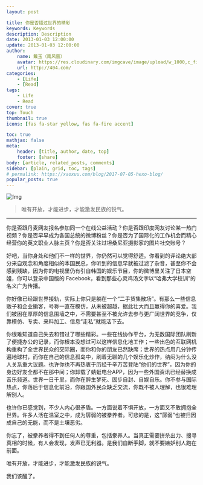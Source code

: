 ```yaml
---
layout: post

title: 你是否错过世界的精彩
keywords: Keywords
description: Description
date: 2013-01-03 12:00:00
update: 2013-01-03 12:00:00
author: 
    name: 戴玉（南风窗）
    avatar: https://res.cloudinary.com/imgcave/image/upload/w_1000,c_fill,ar_1:1,g_auto,r_max,bo_5px_solid_red,b_rgb:262c35/v1582466920/Img/Logo/SouthReviews.jpg.jpg
    url: http://404.com/
categories: 
    - [Life]
    - [Read]
tags: 
    - Life
    - Read
cover: true
top: Touch
thumbnail: true
icons: [fas fa-star yellow, fas fa-fire accent]

toc: true
mathjax: false
meta: 
    header: [title, author, date, top]
    footer: [share]
body: [article, related_posts, comments]
sidebar: [plain, grid, toc, tags]
# permalink: https://xaoxuu.com/blog/2017-07-05-hexo-blog/
popular_posts: true
---
```


<!-- {% asset_img FERoadmap_Cover.JPG %}  -->

<fancybox>

![Img](https://res.cloudinary.com/imgcave/image/upload/q_51,r_12/v1582467853/Img/Logo/SV_sandyz_tjr4ly.png)

</fancybox>

> 唯有开放，才能进步，才能激发民族的锐气。

<!--more-->

---


你是否跟丹麦网友报名参加同一个在线公益活动？你是否跟印度网友讨论某一热门视频？你是否早早成为各国总统的微博粉丝？你是否为了国际化的工作机会而精心经营你的英文职业人脉主页？你是否关注过坦桑尼亚摄影家的图片社交账号？

好吧，当你身处和他们不一样的世界，你仍然可以觉得舒适。你看到的评论绝大部分来自观念和角度相似的本国民总，你听到的信息早就被过滤了杂音，甚至你不会感到残缺，因为你的电视里仍有引自韩国的娱乐节目，你的微博里关注了日本空姐，你可以登录中国版的 Facebook，看到那些心灵鸡汤文字以“哈弗大学校训”的名义广为传播。

你好像已经跟世界接轨，实际上你只是躺在一个“二手货集散场”。有那么一些信息贩子和企业掮客，号称一直在模仿，从未被超越，据此壮大而且赢得你的喜爱。我们被困在厚厚的信息围墙之中，不需要甚至不被允许去参与更广阔世界的竞争，仅靠模仿、专卖、来料加工、信息“走私”就能活下去。

你很难知道自己失去和错过了哪些精彩。一些在线协作平台，为无数国际团队刷新了便捷办公的记录，而你根本没想过可以这样信息化地工作；一些出色的互联网机构重构了全世界民众的交际圈，而你和你的朋友已然缺席；世界的热点用几分钟传遍地球村，而你在自己的信息孤岛中，刷着无聊的几个娱乐化炒作，纳闷为什么没人关系重大议题。也许你也不再热衷于历经千辛万苦登陆“他们的世界”，因为你的身边好友全都不在那中间；你卸载了蜻蜓电台APP，因为一些外国资讯已经替换成音乐频道。世界一日千里，而你在醉生梦死、固步自封、自娱自乐。你不参与国际热点，你落后于信息化前沿，你跟国外民众缺乏交流，你既不被人理解，也很难理解别人。

也许你已感觉到，不少人内心很矛盾。一方面说着不惧开放，一方面又不敢拥抱全世界。许多人活在温室之中，成为孱弱的被豢养者。可悲的是，这“孱弱”也被归因成自己的无能，而不是土壤恶劣。

你忘了，被豢养者得不到任何人的尊重，包括豢养人。当真正需要拼杀出力、搜寻真相的时候，有人会发现，发声已无利器。是我们自断手脚，就不要嫉妒别人跑在前面。

唯有开放，才能进步，才能激发民族的锐气。

我们该醒了。